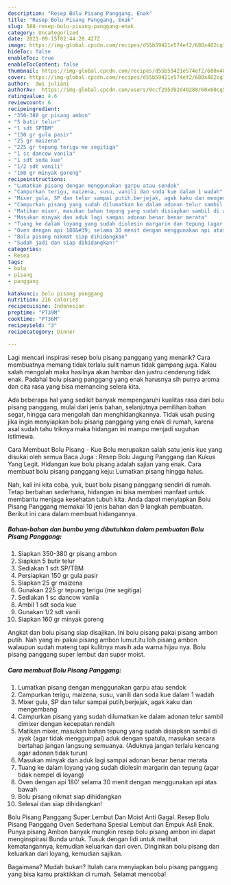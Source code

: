 ```yaml
---
description: "Resep Bolu Pisang Panggang, Enak"
title: "Resep Bolu Pisang Panggang, Enak"
slug: 588-resep-bolu-pisang-panggang-enak
category: Uncategorized
date: 2021-09-15T02:44:28.427Z
image: https://img-global.cpcdn.com/recipes/d55b59421e574ef2/680x482cq70/bolu-pisang-panggang-foto-resep-utama.jpg
hideToc: false
enableToc: true
enableTocContent: false
thumbnail: https://img-global.cpcdn.com/recipes/d55b59421e574ef2/680x482cq70/bolu-pisang-panggang-foto-resep-utama.jpg
cover: https://img-global.cpcdn.com/recipes/d55b59421e574ef2/680x482cq70/bolu-pisang-panggang-foto-resep-utama.jpg
author:  dwi juliani
authorAv:  https://img-global.cpcdn.com/users/9ccf295d92d40288/60x60cq50/avatar.jpg
ratingvalue: 4.6
reviewcount: 6
recipeingredient:
- "350-380 gr pisang ambon"
- "5 butir telur"
- "1 sdt SPTBM"
- "150 gr gula pasir"
- "25 gr maizena"
- "225 gr tepung terigu me segitiga"
- "1 sc dancow vanila"
- "1 sdt soda kue"
- "1/2 sdt vanili"
- "160 gr minyak goreng"
recipeinstructions:
- "Lumatkan pisang dengan menggunakan garpu atau sendok"
- "Campurkan terigu, maizena, susu, vanili dan soda kue dalam 1 wadah"
- "Mixer gula, SP dan telur sampai putih,berjejak, agak kaku dan mengembang"
- "Campurkan pisang yang sudah dilumatkan ke dalam adonan telur sambil dimixer dengan kecepatan rendah"
- "Matikan mixer, masukan bahan tepung yang sudah disiapkan sambil di ayak (agar tidak menggumpal) aduk dengan spatula, masukan secara bertahap jangan langsung semuanya. (Aduknya jangan terlalu kencang agar adonan tidak turun)"
- "Masukan minyak dan aduk lagi sampai adonan benar benar merata"
- "Tuang ke dalam loyang yang sudah diolesin margarin dan tepung (agar tidak nempel di loyang)"
- "Oven dengan api 180&#39; selama 30 menit dengan menggunakan api atas bawah"
- "Bolu pisang nikmat siap dihidangkan"
- "Sudah jadi dan siap dihidangkan!"
categories:
- Resep
tags:
- bolu
- pisang
- panggang

katakunci: bolu pisang panggang 
nutrition: 216 calories
recipecuisine: Indonesian
preptime: "PT39M"
cooktime: "PT36M"
recipeyield: "3"
recipecategory: Dinner

---
```



Lagi mencari inspirasi resep bolu pisang panggang yang menarik? Cara membuatnya memang tidak terlalu sulit namun tidak gampang juga. Kalau salah mengolah maka hasilnya akan hambar dan justru cenderung tidak enak. Padahal bolu pisang panggang yang enak harusnya sih punya aroma dan cita rasa yang bisa memancing selera kita.


Ada beberapa hal yang sedikit banyak mempengaruhi kualitas rasa dari bolu pisang panggang, mulai dari jenis bahan, selanjutnya pemilihan bahan segar, hingga cara mengolah dan menghidangkannya. Tidak usah pusing jika ingin menyiapkan bolu pisang panggang yang enak di rumah, karena asal sudah tahu triknya maka hidangan ini mampu menjadi suguhan istimewa.

Cara Membuat Bolu Pisang - Kue Bolu merupakan salah satu jenis kue yang disukai oleh semua Baca Juga : Resep Bolu Jagung Panggang dan Kukus Yang Legit. Hidangan kue bolu pisang adalah sajian yang enak. Cara membuat bolu pisang panggang keju: Lumatkan pisang hingga halus.


Nah, kali ini kita coba, yuk, buat bolu pisang panggang sendiri di rumah. Tetap berbahan sederhana, hidangan ini bisa memberi manfaat untuk membantu menjaga kesehatan tubuh kita. Anda dapat menyiapkan Bolu Pisang Panggang memakai 10 jenis bahan dan 9 langkah pembuatan. Berikut ini cara dalam membuat hidangannya.

<!--inarticleads1-->

##### Bahan-bahan dan bumbu yang dibutuhkan dalam pembuatan Bolu Pisang Panggang:

1. Siapkan 350-380 gr pisang ambon
1. Siapkan 5 butir telur
1. Sediakan 1 sdt SP/TBM
1. Persiapkan 150 gr gula pasir
1. Siapkan 25 gr maizena
1. Gunakan 225 gr tepung terigu (me segitiga)
1. Sediakan 1 sc dancow vanila
1. Ambil 1 sdt soda kue
1. Gunakan 1/2 sdt vanili
1. Siapkan 160 gr minyak goreng


Angkat dan bolu pisang siap disajikan. Ini bolu pisang pakai pisang ambon putih. Nah yang ini pakai pisang ambon lumut.itu loh pisang ambon walaupun sudah mateng tapi kulitnya masih ada warna hijau nya. Bolu pisang panggang super lembut dan super moist. 

<!--inarticleads2-->

##### Cara membuat Bolu Pisang Panggang:

1. Lumatkan pisang dengan menggunakan garpu atau sendok
1. Campurkan terigu, maizena, susu, vanili dan soda kue dalam 1 wadah
1. Mixer gula, SP dan telur sampai putih,berjejak, agak kaku dan mengembang
1. Campurkan pisang yang sudah dilumatkan ke dalam adonan telur sambil dimixer dengan kecepatan rendah
1. Matikan mixer, masukan bahan tepung yang sudah disiapkan sambil di ayak (agar tidak menggumpal) aduk dengan spatula, masukan secara bertahap jangan langsung semuanya. (Aduknya jangan terlalu kencang agar adonan tidak turun)
1. Masukan minyak dan aduk lagi sampai adonan benar benar merata
1. Tuang ke dalam loyang yang sudah diolesin margarin dan tepung (agar tidak nempel di loyang)
1. Oven dengan api 180&#39; selama 30 menit dengan menggunakan api atas bawah
1. Bolu pisang nikmat siap dihidangkan
1. Selesai dan siap dihidangkan!

Bolu Pisang Panggang Super Lembut Dan Moist Anti Gagal. Resep Bolu Pisang Panggang Oven Sederhana Spesial Lembut dan Empuk Asli Enak. Punya pisang Ambon banyak mungkin resep bolu pisang ambon ini dapat menginspirasi Bunda untuk. Tusuk dengan lidi untuk melihat kematangannya, kemudian keluarkan dari oven. Dinginkan bolu pisang dan keluarkan dari loyang, kemudian sajikan. 

Bagaimana? Mudah bukan? Itulah cara menyiapkan bolu pisang panggang yang bisa kamu praktikkan di rumah. Selamat mencoba!
